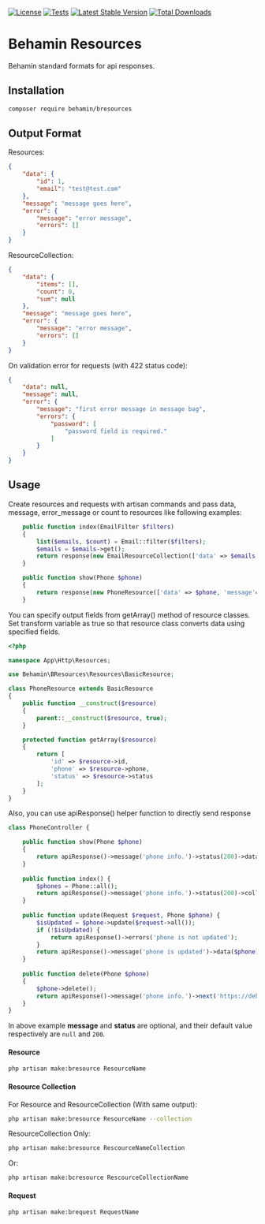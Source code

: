 [![License](https://poser.pugx.org/behamin/bresources/license)](//packagist.org/packages/behamin/bresources)
[![Tests](https://github.com/omalizadeh/bresources/actions/workflows/tests.yml/badge.svg)](https://github.com/omalizadeh/bresources/actions/workflows/tests.yml)
[![Latest Stable Version](https://poser.pugx.org/behamin/bresources/v)](//packagist.org/packages/behamin/bresources)
[![Total Downloads](https://poser.pugx.org/behamin/bresources/downloads)](//packagist.org/packages/behamin/bresources)

# Behamin Resources

Behamin standard formats for api responses.

## Installation

```bash
composer require behamin/bresources
```

## Output Format

Resources:

```json
{
    "data": {
        "id": 1,
        "email": "test@test.com"
    },
    "message": "message goes here",
    "error": {
        "message": "error message",
        "errors": []
    }
}
```

ResourceCollection:

```json
{
    "data": {
        "items": [],
        "count": 0,
        "sum": null
    },
    "message": "message goes here",
    "error": {
        "message": "error message",
        "errors": []
    }
}
```

On validation error for requests (with 422 status code):

```json
{
    "data": null,
    "message": null,
    "error": {
        "message": "first error message in message bag",
        "errors": {
            "password": [
                "password field is required."
            ]
        }
    }
}
```

## Usage

Create resources and requests with artisan commands and pass data, message, error_message or count to resources like
following examples:

```php
    public function index(EmailFilter $filters)
    {
        list($emails, $count) = Email::filter($filters);
        $emails = $emails->get();
        return response(new EmailResourceCollection(['data' => $emails, 'count' => $count]));
    }
```

```php
    public function show(Phone $phone)
    {
        return response(new PhoneResource(['data' => $phone, 'message'=> 'phone info.']));
    }
```

You can specify output fields from getArray() method of resource classes. Set transform variable as true so that
resource class converts data using specified fields.

```php
<?php

namespace App\Http\Resources;

use Behamin\BResources\Resources\BasicResource;

class PhoneResource extends BasicResource
{
    public function __construct($resource)
    {
        parent::__construct($resource, true);
    }

    protected function getArray($resource)
    {
        return [
            'id' => $resource->id,
            'phone' => $resource->phone,
            'status' => $resource->status
        ];
    }
}

```

Also, you can use apiResponse() helper function to directly send response

```php
class PhoneController {

    public function show(Phone $phone)
    {
        return apiResponse()->message('phone info.')->status(200)->data($phone)->get();
    }
    
    public function index() {
        $phones = Phone::all();
        return apiResponse()->message('phone info.')->status(200)->collection($phones, $phones->count())->get();
    }
    
    public function update(Request $request, Phone $phone) {
        $isUpdated = $phone->update($request->all());
        if (!$isUpdated) {
            return apiResponse()->errors('phone is not updated');
        }
        return apiResponse()->message('phone is updated')->data($phone)->get();
    }
    
    public function delete(Phone $phone)
    {
        $phone->delete();
        return apiResponse()->message('phone info.')->next('https://debut.test')->status(200)->get();
    }
}
```

In above example **message** and **status** are optional, and their default value respectively are `null` and `200`.

#### Resource

```bash
php artisan make:bresource ResourceName
```

#### Resource Collection

For Resource and ResourceCollection (With same output):

```bash
php artisan make:bresource ResourceName --collection
```

ResourceCollection Only:

```bash
php artisan make:bresource RescourceNameCollection
```

Or:

```bash
php artisan make:bcresource RescourceCollectionName
```

#### Request

```bash
php artisan make:brequest RequestName
```
